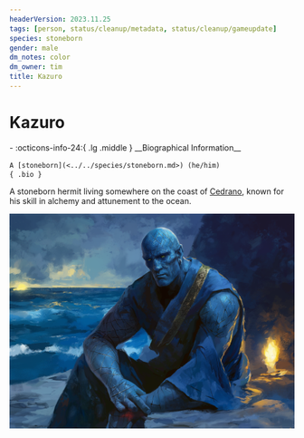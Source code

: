 ```yaml
---
headerVersion: 2023.11.25
tags: [person, status/cleanup/metadata, status/cleanup/gameupdate]
species: stoneborn
gender: male
dm_notes: color
dm_owner: tim
title: Kazuro
---
```

# Kazuro
<div class="grid cards ext-narrow-margin ext-one-column" markdown>
- :octicons-info-24:{ .lg .middle } __Biographical Information__

    A [stoneborn](<../../species/stoneborn.md>) (he/him)  
    { .bio }

</div>




A stoneborn hermit living somewhere on the coast of [Cedrano](<../../gazetteer/greater-chardon/chardonian-empire/apporia/cedrano.md>), known for his skill in alchemy and attunement to the ocean. 

![Kazuro Portrait](../../assets/kazuro-portrait.png)